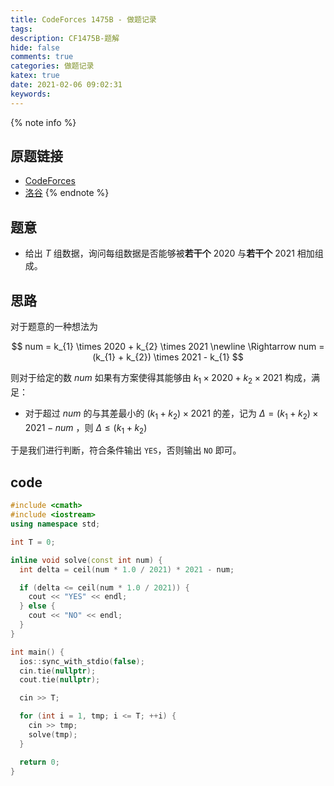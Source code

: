 ```yaml
---
title: CodeForces 1475B - 做题记录
tags:
description: CF1475B-题解
hide: false
comments: true
categories: 做题记录
katex: true
date: 2021-02-06 09:02:31
keywords:
---
```


{% note info %}

## 原题链接

- [CodeForces](http://codeforces.com/problemset/problem/1475/B)
- [洛谷](https://www.luogu.com.cn/problem/CF1475B)
  {% endnote %}

## 题意

- 给出 $T$ 组数据，询问每组数据是否能够被**若干个** $2020$ 与**若干个** $2021$ 相加组成。

## 思路

对于题意的一种想法为

$$
num = k_{1} \times 2020 + k_{2} \times 2021 \newline
\Rightarrow num = (k_{1} + k_{2}) \times 2021 - k_{1}
$$

则对于给定的数 $num$ 如果有方案使得其能够由 $k_{1} \times 2020 + k_{2} \times 2021$ 构成，满足：

- 对于超过 $num$ 的与其差最小的 $(k_{1} + k_{2}) \times 2021$ 的差，记为 $\Delta = (k_{1} + k_{2}) \times 2021 - num$ ，则 $\Delta \leq (k_{1} + k_{2})$

于是我们进行判断，符合条件输出 `YES`，否则输出 `NO` 即可。

## code

```cpp
#include <cmath>
#include <iostream>
using namespace std;

int T = 0;

inline void solve(const int num) {
  int delta = ceil(num * 1.0 / 2021) * 2021 - num;

  if (delta <= ceil(num * 1.0 / 2021)) {
    cout << "YES" << endl;
  } else {
    cout << "NO" << endl;
  }
}

int main() {
  ios::sync_with_stdio(false);
  cin.tie(nullptr);
  cout.tie(nullptr);

  cin >> T;

  for (int i = 1, tmp; i <= T; ++i) {
    cin >> tmp;
    solve(tmp);
  }

  return 0;
}
```
